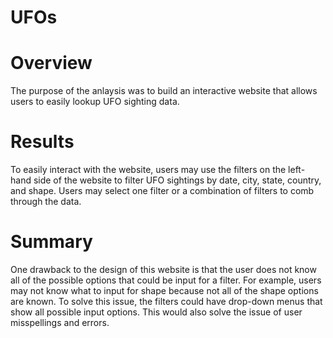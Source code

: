 # UFOs
# Overview
The purpose of the anlaysis was to build an interactive website that allows users to easily lookup UFO sighting data. 

# Results
To easily interact with the website, users may use the filters on the left-hand side of the website to filter UFO sightings by date, city, state, country, and shape. Users may select one filter or a combination of filters to comb through the data. 

# Summary
One drawback to the design of this website is that the user does not know all of the possible options that could be input for a filter. For example, users may not know what to input for shape because not all of the shape options are known. To solve this issue, the filters could have drop-down menus that show all possible input options. This would also solve the issue of user misspellings and errors.  
